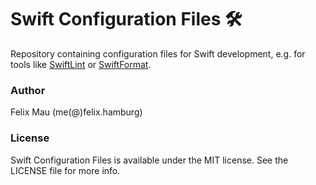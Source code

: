 # Swift Configuration Files 🛠
Repository containing configuration files for Swift development, e.g. for tools like [SwiftLint](https://github.com/realm/SwiftLint) or [SwiftFormat](https://github.com/nicklockwood/SwiftFormat).

### Author
Felix Mau (me(@)felix.hamburg)

### License

Swift Configuration Files is available under the MIT license. See the LICENSE file for more info.
